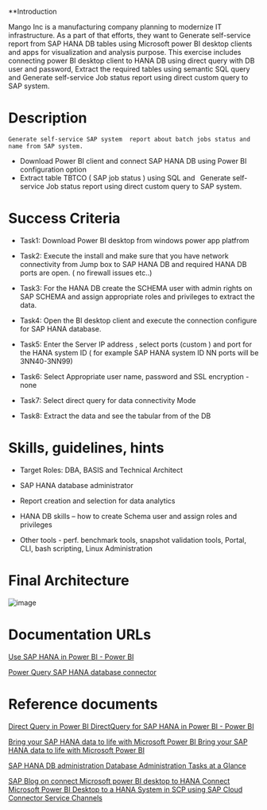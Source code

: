 

**Introduction

 

Mango Inc is a manufacturing company planning to modernize IT infrastructure. As a part of that efforts, they want to Generate self-service report from SAP HANA DB tables using Microsoft power BI desktop clients and apps for visualization and analysis purpose. This exercise includes connecting power BI desktop client to HANA DB using direct query with DB user and password, Extract the required tables using semantic SQL query and Generate self-service Job status report using direct custom query to SAP system. 

 

# Description

        
    Generate self-service SAP system  report about batch jobs status and  name from SAP system. 
    
  
   * Download Power BI client and connect SAP HANA DB using Power BI configuration option
   * Extract  table TBTCO ( SAP job status ) using SQL and   Generate self-service Job status report  using direct custom query to SAP system. 

 


# Success Criteria 
 

   * Task1: Download Power  BI  desktop from windows power app platfrom  

   * Task2: Execute the install and make sure that you have network connectivity from Jump box to SAP HANA DB and required HANA DB ports are open. ( no firewall issues etc..) 

   * Task3: For the HANA DB create the SCHEMA user with admin rights on SAP SCHEMA and assign appropriate roles and privileges to extract the data. 

   * Task4: Open the BI desktop client and execute the connection configure for SAP HANA database. 

   * Task5: Enter the Server IP address , select ports  (custom ) and port  for the  HANA system ID  ( for example SAP HANA system ID NN ports will be 3NN40-3NN99) 

   * Task6: Select Appropriate user name,  password and SSL encryption - none 

   * Task7: Select direct query for data connectivity Mode  

   * Task8: Extract the data and see the  tabular from of the DB 

 

 # Skills, guidelines, hints

 

   * Target Roles: DBA, BASIS and Technical Architect 

   * SAP HANA database administrator  

   * Report creation and selection for data analytics 

   * HANA DB skills – how to create Schema user and assign roles and privileges 

   * Other tools - perf. benchmark tools, snapshot validation tools, Portal, CLI, bash scripting, Linux Administration 

 

 

 

# Final Architecture 
![image](https://user-images.githubusercontent.com/81314847/115074617-eefa6580-9ec7-11eb-9eaa-ca09b29708cb.png)

 

# Documentation URLs  

[Use SAP HANA in Power BI - Power BI](https://docs.microsoft.com/en-us/power-bi/connect-data/desktop-sap-hana)

[Power Query SAP HANA database connector](https://docs.microsoft.com/en-us/power-query/connectors/sap-hana/overview)


# Reference documents

[Direct Query in Power BI DirectQuery for SAP HANA in Power BI - Power BI](https://docs.microsoft.com/en-us/power-bi/connect-data/desktop-directquery-sap-hana)

[Bring your SAP HANA data to life with Microsoft Power BI  Bring your SAP HANA data to life with Microsoft Power BI](https://powerbi.microsoft.com/en-us/blog/bring-your-sap-hana-data-to-life-with-microsoft-power-bi/)

[SAP HANA DB administration Database Administration Tasks at a Glance](https://help.sap.com/viewer/6b94445c94ae495c83a19646e7c3fd56/2.0.02/en-US/e77aff8345c640698b69173c034ce094.html)

[SAP Blog on connect Microsoft power BI desktop to HANA Connect Microsoft Power BI Desktop to a HANA System in SCP using SAP Cloud Connector Service Channels](https://blogs.sap.com/2017/01/23/connect-microsoft-power-bi-desktop-to-a-hana-system-in-hcp-using-hana-cloud-connector-service-channels/)






